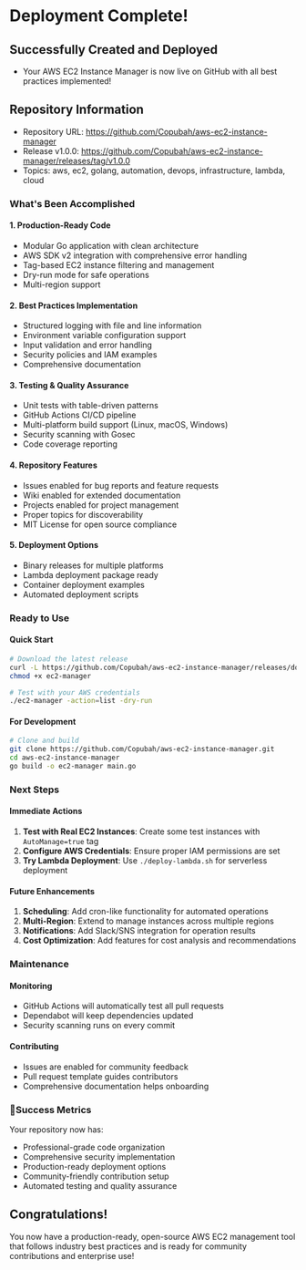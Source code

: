 #  Deployment Complete!

## Successfully Created and Deployed

- Your AWS EC2 Instance Manager is now live on GitHub with all best practices implemented!

## Repository Information
- Repository URL: https://github.com/Copubah/aws-ec2-instance-manager
- Release v1.0.0: https://github.com/Copubah/aws-ec2-instance-manager/releases/tag/v1.0.0
- Topics: aws, ec2, golang, automation, devops, infrastructure, lambda, cloud

### What's Been Accomplished

#### 1. Production-Ready Code
-  Modular Go application with clean architecture
-  AWS SDK v2 integration with comprehensive error handling
-  Tag-based EC2 instance filtering and management
-  Dry-run mode for safe operations
-  Multi-region support

#### 2. Best Practices Implementation
- Structured logging with file and line information
- Environment variable configuration support
- Input validation and error handling
- Security policies and IAM examples
- Comprehensive documentation

#### 3. Testing & Quality Assurance
-  Unit tests with table-driven patterns
-  GitHub Actions CI/CD pipeline
-  Multi-platform build support (Linux, macOS, Windows)
- Security scanning with Gosec
- Code coverage reporting

#### 4. Repository Features
-  Issues enabled for bug reports and feature requests
- Wiki enabled for extended documentation
-  Projects enabled for project management
- Proper topics for discoverability
- MIT License for open source compliance

#### 5. Deployment Options
- Binary releases for multiple platforms
- Lambda deployment package ready
- Container deployment examples
- Automated deployment scripts

### Ready to Use

#### Quick Start
```bash
# Download the latest release
curl -L https://github.com/Copubah/aws-ec2-instance-manager/releases/download/v1.0.0/ec2-manager-linux-amd64 -o ec2-manager
chmod +x ec2-manager

# Test with your AWS credentials
./ec2-manager -action=list -dry-run
```

#### For Development
```bash
# Clone and build
git clone https://github.com/Copubah/aws-ec2-instance-manager.git
cd aws-ec2-instance-manager
go build -o ec2-manager main.go
```

###  Next Steps

#### Immediate Actions
1. **Test with Real EC2 Instances**: Create some test instances with `AutoManage=true` tag
2. **Configure AWS Credentials**: Ensure proper IAM permissions are set
3. **Try Lambda Deployment**: Use `./deploy-lambda.sh` for serverless deployment

#### Future Enhancements
1. **Scheduling**: Add cron-like functionality for automated operations
2. **Multi-Region**: Extend to manage instances across multiple regions
3. **Notifications**: Add Slack/SNS integration for operation results
4. **Cost Optimization**: Add features for cost analysis and recommendations

###  Maintenance

#### Monitoring
- GitHub Actions will automatically test all pull requests
- Dependabot will keep dependencies updated
- Security scanning runs on every commit

#### Contributing
- Issues are enabled for community feedback
- Pull request template guides contributors
- Comprehensive documentation helps onboarding

### 🎯Success Metrics

Your repository now has:
-  Professional-grade code organization
-  Comprehensive security implementation
-  Production-ready deployment options
-  Community-friendly contribution setup
-  Automated testing and quality assurance

##  Congratulations!

You now have a production-ready, open-source AWS EC2 management tool that follows industry best practices and is ready for community contributions and enterprise use!